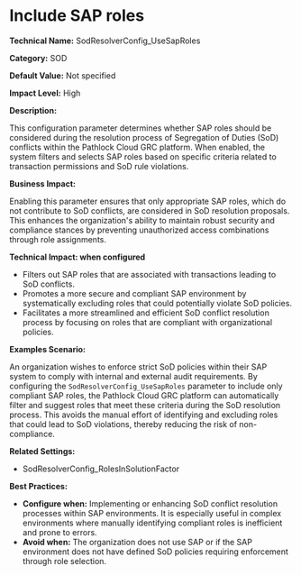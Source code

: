 # Include SAP roles

**Technical Name:** SodResolverConfig_UseSapRoles

**Category:** SOD

**Default Value:** Not specified

**Impact Level:** High

**Description:**

This configuration parameter determines whether SAP roles should be considered during the resolution process of Segregation of Duties (SoD) conflicts within the Pathlock Cloud GRC platform. When enabled, the system filters and selects SAP roles based on specific criteria related to transaction permissions and SoD rule violations.

**Business Impact:**

Enabling this parameter ensures that only appropriate SAP roles, which do not contribute to SoD conflicts, are considered in SoD resolution proposals. This enhances the organization's ability to maintain robust security and compliance stances by preventing unauthorized access combinations through role assignments.

**Technical Impact: when configured**

- Filters out SAP roles that are associated with transactions leading to SoD conflicts.
- Promotes a more secure and compliant SAP environment by systematically excluding roles that could potentially violate SoD policies.
- Facilitates a more streamlined and efficient SoD conflict resolution process by focusing on roles that are compliant with organizational policies.

**Examples Scenario:**

An organization wishes to enforce strict SoD policies within their SAP system to comply with internal and external audit requirements. By configuring the `SodResolverConfig_UseSapRoles` parameter to include only compliant SAP roles, the Pathlock Cloud GRC platform can automatically filter and suggest roles that meet these criteria during the SoD resolution process. This avoids the manual effort of identifying and excluding roles that could lead to SoD violations, thereby reducing the risk of non-compliance.

**Related Settings:**

- SodResolverConfig_RolesInSolutionFactor

**Best Practices:** 

- **Configure when:** Implementing or enhancing SoD conflict resolution processes within SAP environments. It is especially useful in complex environments where manually identifying compliant roles is inefficient and prone to errors.
- **Avoid when:** The organization does not use SAP or if the SAP environment does not have defined SoD policies requiring enforcement through role selection.